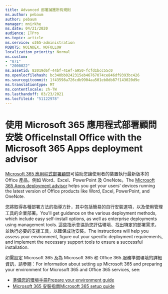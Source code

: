 ```yaml
---
title: Advanced 部署捕獲所有規則
ms.author: pebaum
author: pebaum
manager: mnirkhe
ms.date: 04/21/2020
audience: ITPro
ms.topic: article
ms.service: o365-administration
ROBOTS: NOINDEX, NOFOLLOW
localization_priority: Normal
ms.custom:
- "871"
- "2000022"
ms.assetid: 82019d6f-44bf-41ef-a950-fcfd1bcc55c0
ms.openlocfilehash: bc340bb0242315eb46767074ce846df9393bc426
ms.sourcegitcommit: 1f43598a726cdb9904aa501eb8db87f143020d9e
ms.translationtype: MT
ms.contentlocale: zh-TW
ms.lasthandoff: 03/23/2021
ms.locfileid: "51122978"
---
```

# <a name="install-office-with-the-microsoft-365-apps-deployment-advisor"></a><span data-ttu-id="04c07-102">使用 Microsoft 365 應用程式部署顧問安裝 Office</span><span class="sxs-lookup"><span data-stu-id="04c07-102">Install Office with the Microsoft 365 Apps deployment advisor</span></span>

<span data-ttu-id="04c07-103">[Microsoft 365 應用程式部署顧問](https://go.microsoft.com/fwlink/?linkid=2145748)可協助您讓使用者的裝置執行最新版本的 Office 產品，例如 Word、Excel、PowerPoint 及 OneNote。</span><span class="sxs-lookup"><span data-stu-id="04c07-103">The [Microsoft 365 Apps deployment advisor](https://go.microsoft.com/fwlink/?linkid=2145748) helps you get your users' devices running the latest version of Office products like Word, Excel, PowerPoint, and OneNote.</span></span>
  
<span data-ttu-id="04c07-104">您將取得各種部署方法的指導方針，其中包括簡易的自行安裝選項，以及使用管理工具的企業部署。</span><span class="sxs-lookup"><span data-stu-id="04c07-104">You'll get guidance on the various deployment methods, which include easy self-install options, as well as enterprise deployments using management tools.</span></span> <span data-ttu-id="04c07-105">這些指示會協助您評估環境、找出特定的部署需求，並執行必要的支援工具，以確保成功安裝。</span><span class="sxs-lookup"><span data-stu-id="04c07-105">The instructions will help you assess your environment, figure out your specific deployment requirements, and implement the necessary support tools to ensure a successful installation.</span></span>
  
<span data-ttu-id="04c07-106">如需設定 Microsoft 365 及為 Microsoft 365 和 Office 365 服務準備環境的詳細資訊，請參閱：</span><span class="sxs-lookup"><span data-stu-id="04c07-106">For information about setting up Microsoft 365 and preparing your environment for Microsoft 365 and Office 365 services, see:</span></span>

- [<span data-ttu-id="04c07-107">準備您的環境手冊</span><span class="sxs-lookup"><span data-stu-id="04c07-107">Prepare your environment guide</span></span>](https://go.microsoft.com/fwlink/?linkid=2005213)
- [<span data-ttu-id="04c07-108">Microsoft 365 安裝指南</span><span class="sxs-lookup"><span data-stu-id="04c07-108">Microsoft 365 setup guide</span></span>](https://go.microsoft.com/fwlink/?linkid=2072646)
